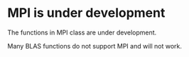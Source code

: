 # MPI is under development
The functions in MPI class are under development. 

Many BLAS functions do not support MPI and will not work.
